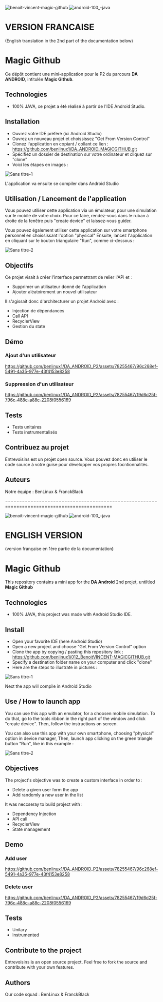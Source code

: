 ![benoit-vincent-magic-github](https://github.com/benlinux1/DA_ANDROID_P2/assets/78255467/48ac8d2c-410b-495b-8322-16cdf21cdd84)
![android-100_-java](https://github.com/benlinux1/DA_ANDROID_P2/assets/78255467/d997bac6-c6d8-402f-b9e5-d16a7b673a1c)

# VERSION FRANCAISE
(English translation in the 2nd part of the documentation below)

# Magic Github

Ce dépôt contient une mini-application pour le P2 du parcours **DA ANDROID**, intitulée **Magic Github**.

## Technologies
- 100% JAVA, ce projet a été réalisé à partir de l'IDE Android Studio.

## Installation
- Ouvrez votre IDE préféré (ici Android Studio)
- Ouvrez un nouveau projet et choississez "Get From Version Control"
- Clonez l'application en copiant / collant ce lien : https://github.com/benlinux1/DA_ANDROID_MAGICGITHUB.git
- Spécifiez un dossier de destination sur votre ordinateur et cliquez sur "clone"
- Voici les étapes en images :

![Sans titre-1](https://user-images.githubusercontent.com/78255467/163190059-da88648f-1973-478d-bb77-b718449825a3.png)

L'application va ensuite se compiler dans Android Studio

## Utilisation / Lancement de l'application

Vous pouvez utiliser cette application via un émulateur, pour une simulation sur le mobile de votre choix.
Pour ce faire, rendez-vous dans le ruban à droite de la fenêtre puis "create device" et laissez-vous guider.

Vous pouvez également utiliser cette application sur votre smartphone personnel en choississant l'option "physical"
Ensuite, lancez l'application en cliquant sur le bouton triangulaire "Run", comme ci-dessous :

![Sans titre-2](https://user-images.githubusercontent.com/78255467/163193524-89842086-ca39-475c-afc2-e39e3e586f68.png)

## Objectifs

Ce projet visait à créer l'interface permettrant de relier l'API et :
- Supprimer un utilisateur donné de l'application
- Ajouter aléatoirement un nouvel utilisateur

Il s'agissait donc d'architecturer un projet Android avec :
- Injection de dépendances
- Call API
- RecyclerView
- Gestion du state

## Démo

### Ajout d'un utilisateur

https://github.com/benlinux1/DA_ANDROID_P2/assets/78255467/96c268ef-5491-4a35-977e-43f4153e8258


### Suppression d'un utilisateur

https://github.com/benlinux1/DA_ANDROID_P2/assets/78255467/19d6d25f-796c-488c-a88c-2208f0556169


## Tests

- Tests unitaires
- Tests instrumentalisés

## Contribuez au projet

Entrevoisins est un projet open source. Vous pouvez donc en utiliser le code source à votre guise pour développer vos propres focntionnalités.

## Auteurs

Notre équipe : BenLinux & FranckBlack


============================================================================================

![benoit-vincent-magic-github](https://github.com/benlinux1/DA_ANDROID_P2/assets/78255467/48ac8d2c-410b-495b-8322-16cdf21cdd84)
![android-100_-java](https://github.com/benlinux1/DA_ANDROID_P2/assets/78255467/d997bac6-c6d8-402f-b9e5-d16a7b673a1c)


# ENGLISH VERSION
(version française en 1ère partie de la documentation)

# Magic Github

This repository contains a mini app for the **DA Android** 2nd projet, untiltled **Magic Github**

## Technologies
- 100% JAVA, this project was made with Android Studio IDE.

## Install
- Open your favorite IDE (here Android Studio)
- Open a new project and choose "Get From Version Control" option
- Clone the app by copying / pasting this repository link : https://github.com/benlinux1/012_BenoitVINCENT-MAGICGITHUB.git
- Specify a destination folder name on your computer and click "clone"
- Here are the steps to illustrate in pictures :

![Sans titre-1](https://user-images.githubusercontent.com/78255467/163190059-da88648f-1973-478d-bb77-b718449825a3.png)

Next the app will compile in Android Studio

## Use / How to launch app

You can use this app with an emulator, for a choosen mobile simulation.
To do that, go to the tools ribbon in the right part of the window and click "create device". Then, follow the instructions on screen.

You can also use this app with your own smartphone, choosing "physical" option in device manager, 
Then, launch app clicking on the green triangle button "Run", like in this example :

![Sans titre-2](https://user-images.githubusercontent.com/78255467/163193524-89842086-ca39-475c-afc2-e39e3e586f68.png)

## Objectives

The project's objective was to create a custom interface in order to :
- Delete a given user form the app
- Add randomly a new user in the list

It was neccseray to build project with :
- Dependency Injection
- API call
- RecyclerView
- State management


## Demo

### Add user

https://github.com/benlinux1/DA_ANDROID_P2/assets/78255467/96c268ef-5491-4a35-977e-43f4153e8258


### Delete user

https://github.com/benlinux1/DA_ANDROID_P2/assets/78255467/19d6d25f-796c-488c-a88c-2208f0556169


## Tests

- Unitary
- Instrumented

## Contribute to the project

Entrevoisins is an open source project. Feel free to fork the source and contribute with your own features.

## Authors

Our code squad : BenLinux & FranckBlack
